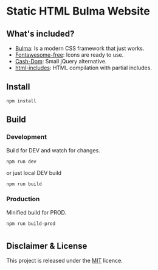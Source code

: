 # Static HTML Bulma Website

## What's included?

- [Bulma](https://bulma.io/): Is a modern CSS framework that just works.
- [Fontawesome-free](https://fontawesome.com/icons?m=free): Icons are ready to use.
- [Cash-Dom](https://github.com/fabiospampinato/cash): Small jQuery alternative.
- [html-includes](https://www.npmjs.com/package/html-includes): HTML compilation with partial includes.

## Install

```
npm install
```

## Build

### Development

Build for DEV and watch for changes.
```
npm run dev
```
or just local DEV build
```
npm run build
```

### Production

Minified build for PROD.

```
npm run build-prod
```

#


## Disclaimer & License

This project is released under the [MIT](https://raw.githubusercontent.com/unicate/licenses/master/MIT/MIT-Licence.txt) licence.
